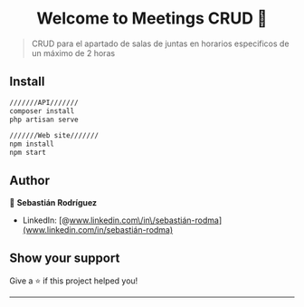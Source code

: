 <h1 align="center">Welcome to Meetings CRUD 👋</h1>
<p>
</p>

> CRUD para el apartado de salas de juntas en horarios especificos de un máximo de 2 horas

## Install

```sh
///////API///////
composer install
php artisan serve

///////Web site///////
npm install
npm start
```

## Author

👤 **Sebastián Rodríguez**

- LinkedIn: [@www.linkedin.com\/in\/sebastián-rodma](www.linkedin.com/in/sebastián-rodma)

## Show your support

Give a ⭐️ if this project helped you!

---
